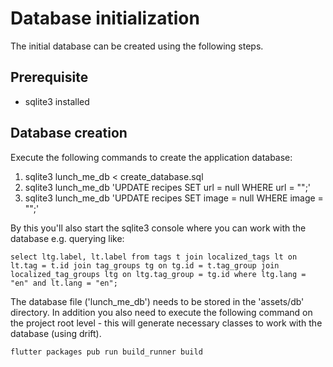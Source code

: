 # Database initialization

The initial database can be created using the following steps.

## Prerequisite

- sqlite3 installed

## Database creation

Execute the following commands to create the application database:

1. sqlite3 lunch_me_db < create_database.sql
2. sqlite3 lunch_me_db 'UPDATE recipes SET url = null WHERE url = "";'
3. sqlite3 lunch_me_db 'UPDATE recipes SET image = null WHERE image = "";'

By this you'll also start the sqlite3 console where you can work with the database e.g. querying
like:

`select ltg.label, lt.label from tags t join localized_tags lt on lt.tag = t.id join tag_groups tg on tg.id = t.tag_group join localized_tag_groups ltg on ltg.tag_group = tg.id where ltg.lang = "en" and lt.lang = "en";`

The database file ('lunch_me_db') needs to be stored in the 'assets/db' directory. In addition you
also need to execute the following command on the project root level - this will generate necessary
classes to work with the database (using drift).

`flutter packages pub run build_runner build`